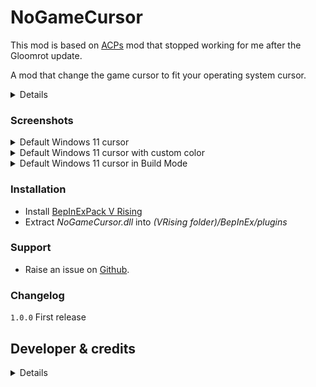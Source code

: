 # NoGameCursor
This mod is based on [ACPs](https://v-rising.thunderstore.io/package/ACP/NoGameCursor/) mod that stopped working for me after the Gloomrot update.

A mod that change the game cursor to fit your operating system cursor.

<details>

*_Q:_* Why would you want to hide the game cursor?<br>
*_A:_* Well, in a game that heavily relies on the mouse location for aiming, 
you need to make sure to be able to see the cursor at any time. 
Unfortunaltely the pace of the game and the fast changing graphics often make 
you lose track of the current mouse location.
Further more the game cursor is fix and can't be customized by the game, but 
the desktop cursor can. 
With this mod you can disable the game cursor and use any customized Windows 
cursor or even use tools like YoloMouse.

*_Disclaimer:_* I am *NOT* affiliated at any means with YoloMouse! I haven't 
programmed it, I don't earn anything from it, I am just a happy user of that
tool for quite some years now, especially in heavy graphic mouse location 
dependend games like VRising or Path of Exile.

*_Q:_* What is Yolomouse?<br>
*_A:_* Yolomouse is a tool to switch the mouse cursor based on the application currently 
running in foreground. This allows you to have different mouse cursor designs 
which are only visible if you really use the configured application.
You could therefore have a really huge cursor that you will never ever lose 
track only while playing a certain game, e.g. VRising.

*_Q:_* I am hooked. Where can I get YoloMouse?<br>
*_A:_* The newest version can be downloaded from [here](https://pandateemo.github.io/YoloMouse/).
Personally I recommend the fully working older version 0.11.3 since it is free 
of charge, which you can download [here](https://github.com/PandaTeemo/YoloMouse/releases/download/0.11.3/YoloMouse64.msi).

</details>

### Screenshots
<details>
<summary>Default Windows 11 cursor</summary>

![Default Windows 11 cursor](https://i.imgur.com/hPcEqZV.png)

</details>

<details>
<summary>Default Windows 11 cursor with custom color</summary>

![Default Windows 11 cursor with custom color](https://i.imgur.com/rxbHpNW.png)

</details>

<details>
<summary>Default Windows 11 cursor in Build Mode</summary>

![Default Windows 11 cursor in Build Mode](https://i.imgur.com/3ReafZw.png)

</details>

### Installation
- Install [BepInExPack V Rising](https://v-rising.thunderstore.io/package/BepInEx/BepInExPack_V_Rising/)
- Extract _NoGameCursor.dll_ into _(VRising folder)/BepInEx/plugins_

### Support
- Raise an issue on [Github](https://github.com/DerNap/VRisingAddicts).

### Changelog
`1.0.0` First release

## Developer & credits
<details>

### Original Creator & Developer
- [ACS](https://v-rising.thunderstore.io/package/ACP/NoGameCursor/)

### Current Developer
- [DerNap](https://github.com/DerNap)


### VRisingAddicts
- [VRisingAddicts](https://github.com/DerNap/VRisingAddicts) is my selection of mods 
for V-Rising, mostly updated stuff from projects no longer maintained by the original 
author and therefore no longer working with the latest game patches.
Actually I only do it for mods I am using on my own server.

</details>